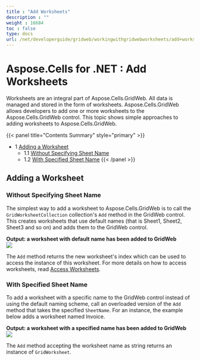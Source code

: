```yaml
---
title : "Add Worksheets" 
description : "" 
weight : 16684 
toc : false
type: docs
url: /net/developerguide/gridweb/workingwithgridwebworksheets/add+worksheets/
---
```


# Aspose.Cells for .NET : Add Worksheets


Worksheets are an integral part of Aspose.Cells.GridWeb. All data is managed and stored in the form of worksheets. Aspose.Cells.GridWeb allows developers to add one or more worksheets to the Aspose.Cells.GridWeb control. This topic shows simple approaches to adding worksheets to Aspose.Cells.GridWeb.

{{< panel title="Contents Summary" style="primary" >}}
*   1 [Adding a Worksheet](#adding-a-worksheet)
    *   1.1 [Without Specifying Sheet Name](#without-specifying-sheet-name)
    *   1.2 [With Specified Sheet Name](#with-specified-sheet-name)
{{< /panel >}}
 

## Adding a Worksheet

### Without Specifying Sheet Name

The simplest way to add a worksheet to Aspose.Cells.GridWeb is to call the `GridWorksheetCollection` collection's `Add` method in the GridWeb control. This creates worksheets that use default names (that is Sheet1, Sheet2, Sheet3 and so on) and adds them to the GridWeb control.

**Output: a worksheet with default name has been added to GridWeb**  
![](https://docs2.aspose.com/cells/net/attachments/5013781/5115348.png)

The `Add` method returns the new worksheet's index which can be used to access the instance of this worksheet. For more details on how to access worksheets, read [Access Worksheets](https://docs2.aspose.com/cells/net/developerguide/gridweb/workingwithgridwebworksheets/access+worksheets).

### With Specified Sheet Name

To add a worksheet with a specific name to the GridWeb control instead of using the default naming scheme, call an overloaded version of the `Add` method that takes the specified `SheetName`. For an instance, the example below adds a worksheet named Invoice.

**Output: a worksheet with a specified name has been added to GridWeb**  
![](https://docs2.aspose.com/cells/net/attachments/5013781/5115347.png)

The `Add` method accepting the worksheet name as string returns an instance of `GridWorksheet`.

